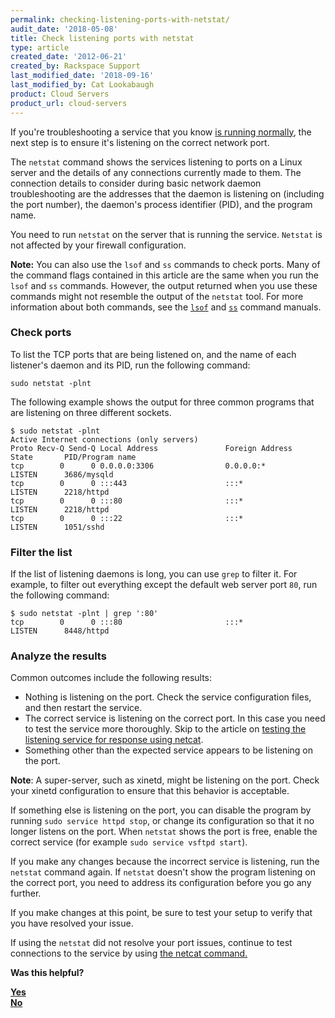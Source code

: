 ```yaml
---
permalink: checking-listening-ports-with-netstat/
audit_date: '2018-05-08'
title: Check listening ports with netstat
type: article
created_date: '2012-06-21'
created_by: Rackspace Support
last_modified_date: '2018-09-16'
last_modified_by: Cat Lookabaugh
product: Cloud Servers
product_url: cloud-servers
---
```


If you're troubleshooting a service that you know [is running normally](/how-to/checking-system-load-on-linux),
the next step is to ensure it's listening on the correct network port.

The `netstat` command shows the services listening to ports on a Linux
server and the details of any connections currently made to them.
The connection details to consider during basic network daemon
troubleshooting are the addresses that the daemon is listening on (including
the port number), the daemon's process identifier (PID), and the program
name.

You need to run `netstat` on the server that is running the service.
`Netstat` is not affected by your firewall configuration.

**Note:** You can also use the `lsof` and `ss` commands to check ports. Many of the command flags contained in this article are the same when you run the `lsof` and `ss` commands. However, the output returned when you use these commands might not resemble the output of the `netstat` tool. For more information about both commands, see the [`lsof`](http://linux.die.net/man/8/lsof) and [`ss`](http://linux.die.net/man/8/ss) command manuals.

### Check ports

To list the TCP ports that are being listened on, and the name of
each listener's daemon and its PID, run the following command:

    sudo netstat -plnt

The following example shows the output for three common programs
that are listening on three different sockets.

    $ sudo netstat -plnt
    Active Internet connections (only servers)
    Proto Recv-Q Send-Q Local Address               Foreign Address             State       PID/Program name
    tcp        0      0 0.0.0.0:3306                0.0.0.0:*                   LISTEN      3686/mysqld
    tcp        0      0 :::443                      :::*                        LISTEN      2218/httpd
    tcp        0      0 :::80                       :::*                        LISTEN      2218/httpd
    tcp        0      0 :::22                       :::*                        LISTEN      1051/sshd

### Filter the list

If the list of listening daemons is long, you can use `grep` to filter it.
For example, to filter out everything except the default web server port `80`, run the following command:

    $ sudo netstat -plnt | grep ':80'
    tcp        0      0 :::80                       :::*                        LISTEN      8448/httpd

### Analyze the results

Common outcomes include the following results:

-   Nothing is listening on the port. Check the service configuration
    files, and then restart the service.
-   The correct service is listening on the correct port. In this case
    you need to test the service more thoroughly. Skip to the article on
    [testing the listening service for response using
    netcat](/how-to/testing-network-services-with-netcat).
-   Something other than the expected service appears to be listening on
    the port.

**Note**: A super-server, such as xinetd,
might be listening on the port. Check your xinetd configuration to ensure that this behavior is acceptable.

If something else is listening on the port, you can disable the program by running `sudo service httpd stop`, or change its configuration so that it no
longer listens on the port. When `netstat` shows the port is free, enable the correct service (for example `sudo service vsftpd start`).

If you make any changes because the incorrect service is listening, run the `netstat` command again. If `netstat` doesn't show the program listening on the correct port, you need to address its configuration before you go any further.

If you make changes at this point, be sure to test your setup to verify that you
have resolved your issue.

If using the `netstat` did not resolve your port issues, continue to test connections to the service by using [the netcat command.](/how-to/testing-network-services-with-netcat)

**Was this helpful?**

[**Yes**](https://rackspaceinc.co1.qualtrics.com/jfe/form/SV_9ppN6Ts7BYDZLKd)<br/>
[**No**](https://rackspaceinc.co1.qualtrics.com/jfe/preview/SV_5uP0tJVpGUw1iLj?)

